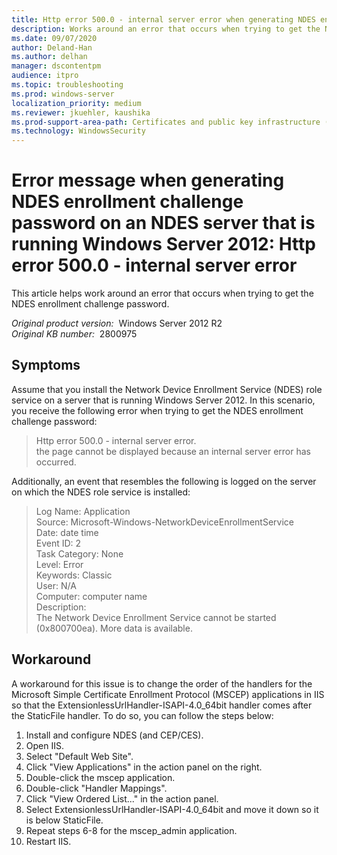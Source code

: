 ```yaml
---
title: Http error 500.0 - internal server error when generating NDES enrollment challenge password on an NDES server that is running Windows Server 2012
description: Works around an error that occurs when trying to get the NDES enrollment challenge password.
ms.date: 09/07/2020
author: Deland-Han
ms.author: delhan
manager: dscontentpm
audience: itpro
ms.topic: troubleshooting
ms.prod: windows-server
localization_priority: medium
ms.reviewer: jkuehler, kaushika
ms.prod-support-area-path: Certificates and public key infrastructure (PKI)
ms.technology: WindowsSecurity
---
```

# Error message when generating NDES enrollment challenge password on an NDES server that is running Windows Server 2012: Http error 500.0 - internal server error

This article helps work around an error that occurs when trying to get the NDES enrollment challenge password.

_Original product version:_ &nbsp;Windows Server 2012 R2  
_Original KB number:_ &nbsp;2800975

## Symptoms

Assume that you install the Network Device Enrollment Service (NDES) role service on a server that is running Windows Server 2012. In this scenario, you receive the following error when trying to get the NDES enrollment challenge password:

> Http error 500.0 - internal server error.  
 the page cannot be displayed because an internal server error has occurred.  

Additionally, an event that resembles the following is logged on the server on which the NDES role service is installed:

> Log Name: Application  
Source: Microsoft-Windows-NetworkDeviceEnrollmentService  
Date: date time  
Event ID: 2  
Task Category: None  
Level: Error  
Keywords: Classic  
User: N/A  
Computer: computer name  
Description:  
 The Network Device Enrollment Service cannot be started (0x800700ea). More data is available. 

## Workaround

A workaround for this issue is to change the order of the handlers for the Microsoft Simple Certificate Enrollment Protocol (MSCEP) applications in IIS so that the ExtensionlessUrlHandler-ISAPI-4.0_64bit handler comes after the StaticFile handler. To do so, you can follow the steps below:

1) Install and configure NDES (and CEP/CES).
2) Open IIS.
3) Select "Default Web Site". 
4) Click "View Applications" in the action panel on the right.
5) Double-click the mscep application.
6) Double-click "Handler Mappings".
7) Click "View Ordered List..." in the action panel.
8) Select ExtensionlessUrlHandler-ISAPI-4.0_64bit and move it down so it is below StaticFile.
9) Repeat steps 6-8 for the mscep_admin application.
10) Restart IIS.
